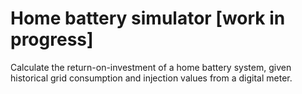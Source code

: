 # Home battery simulator [work in progress]

Calculate the return-on-investment of a home battery system, given historical grid consumption and injection values from a digital meter.
